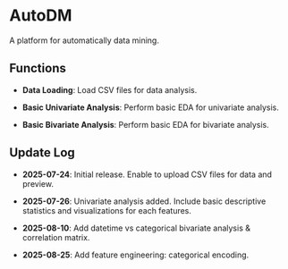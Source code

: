 # AutoDM
A platform for automatically data mining.

## Functions

- **Data Loading**: Load CSV files for data analysis.

- **Basic Univariate Analysis**: Perform basic EDA for univariate analysis.

- **Basic Bivariate Analysis**: Perform basic EDA for bivariate analysis.

## Update Log

- **2025-07-24**: Initial release. Enable to upload CSV files for data and preview.

- **2025-07-26**: Univariate analysis added. Include basic descriptive statistics and visualizations for each features.

- **2025-08-10**: Add datetime vs categorical bivariate analysis & correlation matrix.

- **2025-08-25**: Add feature engineering: categorical encoding.